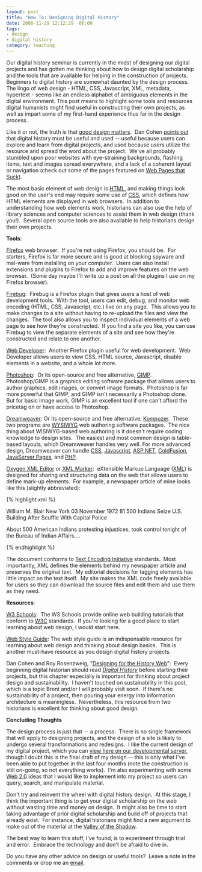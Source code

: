 ```yaml
--- 
layout: post
title: "How To: Designing Digital History"
date: 2008-11-29 12:12:29 -06:00
tags:
- design
- digital history
category: teaching
---
```

Our digital history seminar  is currently in the midst of designing  our digital projects and has gotten me thinking about how to design  digital scholarship and the tools that are available for helping in the  construction of projects.  Beginners to digital history are somewhat  daunted by the design process.  The lingo of web design - HTML, CSS,  Javascript, XML, metadata, hypertext - seems like an endless alphabet of  ambiguous elements in the digital environment. This post means to  highlight some tools and resources digital humanists might find useful  in constructing their own projects, as well as impart some of my  first-hand experience thus far in the design process.

Like it or  not, the truth is that <a href="http://chnm.gmu.edu/digitalhistory/designing/" target="_blank">good design matters</a>.  Dan Cohen <a href="http://www.dancohen.org/2008/11/12/design-matters/" target="_blank">points out </a>that digital history must be useful and  used -- useful because users can explore and learn from digital  projects, and used because users utilize the resource and spread the  word about the project.  We've all probably stumbled upon poor websites  with eye-straining backgrounds, flashing items, text and images spread  everywhere, and a lack of a coherent layout or navigation (check out  some of the pages featured on <a href="http://www.webpagesthatsuck.com/" target="_blank">Web Pages that Suck</a>).

The most basic element of web design is <a href="http://www.w3schools.com/html/default.asp" target="_blank">HTML</a>,  and making things look good on the user's end may require some use of <a href="http://www.w3schools.com/css/default.asp" target="_blank">CSS</a>,  which defines how HTML elements are displayed in web browsers.  In  addition to understanding how web elements work, historians can also use  the help of library sciences and computer sciences to assist them in  web design (thank you!).  Several open source tools are also available  to help historians design their own projects.

<strong>Tools</strong>:

<a href="http://www.mozilla.com/en-US/firefox/" target="_blank">FIrefox</a> web browser:  If you're not using Firefox, you should be.  For  starters, Firefox is far more secure and is good at blocking spyware and  mal-ware from installing on your computer.  Users can also install  extensions and plugins to Firefox to add and improve features on the web  browser.  (Some day maybe I'll write up a post on all the plugins I use  on my Firefox browser).

<a href="https://addons.mozilla.org/en-US/firefox/addon/1843" target="_blank">Firebug</a>:  Firebug is a Firefox plugin that gives  users a host of web development tools.  With the tool, users can edit,  debug, and monitor web encoding (HTML, CSS, Javascript, etc.) live on  any page.  This allows you to make changes to a site without having to  re-upload the files and view the changes.  The tool also allows you to  inspect individual elements of a web page to see how they're  constructed.  If you find a site you like, you can use Firebug to view  the separate elements of a site and see how they're constructed and  relate to one another.

<a href="https://addons.mozilla.org/en-US/firefox/addon/60" target="_blank">Web Developer</a>:  Another Firefox plugin useful for  web development.  Web Developer allows users to view CSS, HTML source,  Javascript, disable elements in a website, and a whole lot more.

<a href="http://www.adobe.com/products/photoshop/photoshop/" target="_blank">Photoshop</a>:  Or its open-source and free alternative,  <a href="http://www.gimp.org/" target="_blank">GIMP</a>.  Photoshop/GIMP is a graphics editing software  package that allows users to author graphics, edit images, or convert  image formats.  Photoshop is far more powerful that GIMP, and GIMP isn't  necessarily a Photoshop clone.  But for basic image work, GIMP is an  excellent tool if one can't afford the pricetag on or have access to  Photoshop.

<a href="http://www.adobe.com/products/dreamweaver/" target="_blank">Dreamweaver</a>:  Or its open-source and free alternative, <a href="http://kompozer.net/" target="_blank">Kompozer</a>.  These  two programs are <a href="http://en.wikipedia.org/wiki/WYSIWYG" target="_blank">WYSIWYG</a> web authoring software packages.  The nice thing about WISIWYG-based  web authoring is it doesn't require coding knowledge to design sites.   The easiest and most common design is table-based layouts, which  Dreamweaver handles very well. For more advanced design, Dreamweaver can  handle <a href="http://www.w3schools.com/css/css_reference.asp" target="_blank">CSS</a>, <a href="http://www.w3schools.com/jsref/default.asp" target="_blank">Javascript</a>,  <a href="http://www.asp.net/" target="_blank">ASP.NET</a>, <a href="http://www.adobe.com/products/coldfusion/" target="_blank">ColdFusion</a>,  <a href="http://en.wikipedia.org/wiki/JavaServer_Pages" target="_blank">JavaServer  Pages</a>, and <a href="http://www.w3schools.com/php/php_ref_array.asp" target="_blank">PHP</a>.

<a href="http://www.oxygenxml.com/">Oxygen  XML Editor</a> or <a href="http://www.download.com/XML-Marker/3000-7241_4-10202365.html" target="_blank">XML Marker</a>:  eXtensible Markup Language (<a href="http://www.w3schools.com/xml/default.asp" target="_blank">XML</a>)  is designed for sharing and structuring data on the web that allows  users to define mark-up elements.  For example, a newspaper article of  mine looks like this (slightly abbreviated):

{% highlight xml %}
<?xml version="1.0" encoding="utf-8"?>
<sourceDesc>
<bibl>
<author n="Blair, William M.">William M. Blair</author>
<title level="a" type="main">"500 Indians Seize U.S. Building After Scuffle With Capital Police"</title>
<title level="j">New York Times</title>
<pubPlace>New York</pubPlace>
<date value="1972-11-03">03 November 1972</date>
<biblScope type="page">81</biblScope>
</bibl>
</sourceDesc>

<text>
<body>

<div1 type="body">

<head type="main">500 Indians Seize U.S. Building After Scuffle With Capital Police</head>
<p>About 500 American Indians protesting injustices, took control tonight of the Bureau of Indian Affairs....</p>
</div1>
</body>
</text>

{% endhighlight %}

The document conforms to <a href="http://www.tei-c.org/index.xml" target="_blank">Text Encoding  Initiative</a> standards.  Most importantly, XML defines the elements  behind my newspaper article and preserves the original text.  My  editorial decisions for tagging elements has little impact on the text  itself.  My site makes the XML code freely available for users so they  can download the source files and edit them and use them as they need.

<strong>Resources</strong>:

<a href="http://www.w3schools.com/" target="_blank">W3 Schools</a>:   The W3 Schools provide online web building tutorials that conform to <a href="http://www.w3.org/" target="_blank">W3C</a> standards.  If you're looking for a good place to start learning about  web design, I would start here.

<a href="http://webstyleguide.com/" target="_blank">Web Style Guide</a>:  The web style guide is an indispensable resource for learning about web  design and thinking about design basics.  This is another must-have  resource as you design digital history projects.

Dan Cohen and Roy Rosenzweig, "<a href="http://chnm.gmu.edu/digitalhistory/designing/" target="_blank">Designing  for the History Web</a>":  Every beginning digital historian should  read <a href="http://chnm.gmu.edu/digitalhistory/index.php" target="_blank"><em>Digital  History</em></a> before starting their projects, but this chapter  especially is important for thinking about project design and  sustainability.  I haven't touched on sustainability in this post, which  is a topic Brent and/or I will probably visit soon.  If there's no  sustainability of a project, then pouring your energy into information  architecture is meaningless.  Nevertheless, this resource from two  historians is excellent for thinking about good design.

<strong>Concluding Thoughts</strong>

The design process is just that -- a process.  There is no single  framework that will apply to designing projects, and the design of a  site is likely to undergo several transformations and redesigns.  I like  the current design of my digital project, which you can <a href="http://segonku.unl.edu/~jheppler/index.htm" target="_blank">view  here on our developmental server</a>, though I doubt this is the final  draft of my design -- this is only what I've been able to put together  in the last four months (note the construction is still on-going, so not  everything works).  I'm also experimenting with some <a href="http://en.wikipedia.org/wiki/Web_2.0" target="_blank">Web 2.0</a> ideas that I would like to implement into my project so users can  query, search, and manipulate material.

Don't try and reinvent the wheel with digital history design.  At  this stage, I think the important thing is to get your digital  scholarship on the web without wasting time and money on design.  It  might also be time to start taking advantage of prior digital  scholarship and build off of projects that already exist.  For instance,  digital historians might find a new argument to make out of the  material at the <a href="http://valley.vcdh.virginia.edu/" target="_blank">Valley of  the Shadow</a>.

The best way to learn this stuff, I've found, is to experiment  through trial and error.  Embrace the technology and don't be afraid to  dive in.

Do you have any other advice on design or useful tools?  Leave a  note in the comments or drop me an <a href="mailto:jason.heppler@huskers.unl.edu">email</a>.
